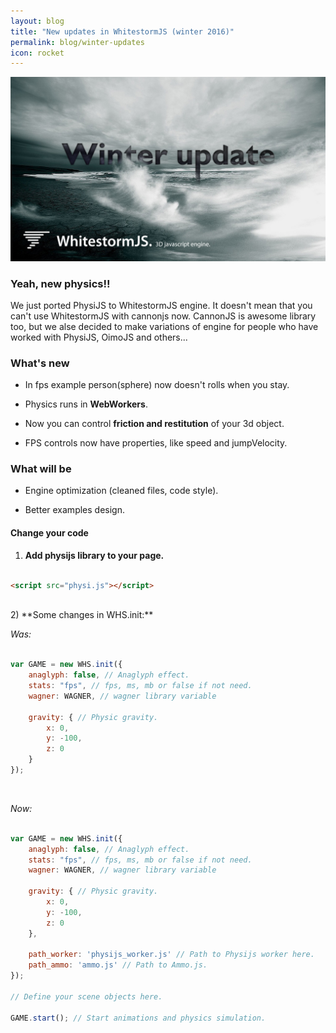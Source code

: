```yaml
---
layout: blog
title: "New updates in WhitestormJS (winter 2016)"
permalink: blog/winter-updates
icon: rocket
---
```


![whitestorm winter update](/images/whitestorm_winter.png)

### Yeah, new physics!!

We just ported PhysiJS to WhitestormJS engine. It doesn't mean that you can't use WhitestormJS with cannonjs now. CannonJS is awesome library too, but we alse decided to make variations of engine for people who have worked with PhysiJS, OimoJS and others...

### What's new

 - In fps example person(sphere) now doesn't rolls when you stay.

 - Physics runs in **WebWorkers**. 

 - Now you can control **friction and restitution** of your 3d object.

 - FPS controls now have properties, like speed and jumpVelocity.


### What will be

 - Engine optimization (cleaned files, code style).

 - Better examples design.

<!-- Add something here -->

#### Change your code

1) **Add physijs library to your page.**

```html

<script src="physi.js"></script>

```

<br>
2) **Some changes in WHS.init:**

_Was:_ 

```javascript

var GAME = new WHS.init({
    anaglyph: false, // Anaglyph effect.
    stats: "fps", // fps, ms, mb or false if not need.
    wagner: WAGNER, // wagner library variable

    gravity: { // Physic gravity.
        x: 0,
        y: -100,
        z: 0
    }
});

```

<br>

_Now:_

```javascript

var GAME = new WHS.init({
    anaglyph: false, // Anaglyph effect.
    stats: "fps", // fps, ms, mb or false if not need.
    wagner: WAGNER, // wagner library variable

    gravity: { // Physic gravity.
        x: 0,
        y: -100,
        z: 0
    },

    path_worker: 'physijs_worker.js' // Path to Physijs worker here.
    path_ammo: 'ammo.js' // Path to Ammo.js.
});

// Define your scene objects here.

GAME.start(); // Start animations and physics simulation.

```